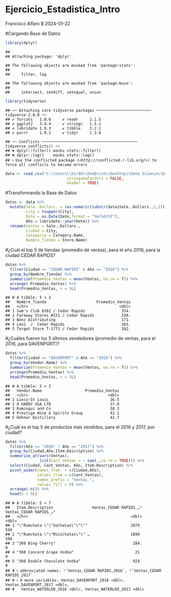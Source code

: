 Ejercicio_Estadistica_Intro
================
Francisco Alfaro B
2024-01-22

\#Cargando Base de Datos

``` r
library(dplyr)
```

    ## 
    ## Attaching package: 'dplyr'

    ## The following objects are masked from 'package:stats':
    ## 
    ##     filter, lag

    ## The following objects are masked from 'package:base':
    ## 
    ##     intersect, setdiff, setequal, union

``` r
library(tidyverse)
```

    ## ── Attaching core tidyverse packages ──────────────────────── tidyverse 2.0.0 ──
    ## ✔ forcats   1.0.0     ✔ readr     2.1.5
    ## ✔ ggplot2   3.4.4     ✔ stringr   1.5.1
    ## ✔ lubridate 1.9.3     ✔ tibble    3.2.1
    ## ✔ purrr     1.0.2     ✔ tidyr     1.3.0

    ## ── Conflicts ────────────────────────────────────────── tidyverse_conflicts() ──
    ## ✖ dplyr::filter() masks stats::filter()
    ## ✖ dplyr::lag()    masks stats::lag()
    ## ℹ Use the conflicted package (<http://conflicted.r-lib.org/>) to force all conflicts to become errors

``` r
data <- read.csv("C:\\Users\\kir8d\\OneDrive\\Desktop\\Data Science\\Experto en Ciencia de datos\\Iowa_Liquor_Sales.csv",
                           stringsAsFactors = FALSE,
                           header = TRUE)
```

\#Transformando la Base de Datos

``` r
datos <- data %>% 
  mutate(Sale..Dollars. = (as.numeric(substr(data$Sale..Dollars.,2,15))),
         City = toupper(City),
         Date = as.Date(Date,format = "%m/%d/%Y"),
         Año = lubridate::year(Date)) %>% 
  rename(Ventas = Sale..Dollars.,
         Ciudad = City,
         Categoria = Category.Name,
         Nombre_Tienda = Store.Name)
```

\#¿Cuál el top 5 de tiendas (promedio de ventas), para el año 2016, para
la ciudad CEDAR RAPIDS?

``` r
datos %>% 
  filter(Ciudad == "CEDAR RAPIDS" & Año == "2016") %>% 
  group_by(Nombre_Tienda) %>% 
  summarize(Promedio_Ventas = mean(Ventas, na.rm = T)) %>% 
  arrange(-Promedio_Ventas) %>% 
  head(Promedio_Ventas, n = 5L)
```

    ## # A tibble: 5 × 2
    ##   Nombre_Tienda                      Promedio_Ventas
    ##   <chr>                                        <dbl>
    ## 1 Sam's Club 8162 / Cedar Rapids                354.
    ## 2 Fareway Stores #151 / Cedar Rapids            338.
    ## 3 Benz Distributing                             171.
    ## 4 Leo1  /  Cedar Rapids                         163.
    ## 5 Target Store T-1771 / Cedar Rapids            162.

\#¿Cuáles fueron los 5 últimos vendedores (promedio de ventas, para el
2016, para DAVENPORT)?

``` r
datos %>% 
  filter(Ciudad == "DAVENPORT" & Año == "2016") %>% 
  group_by(Vendor.Name) %>% 
  summarize(Promedio_Ventas = mean(Ventas, na.rm = T)) %>% 
  arrange(Promedio_Ventas) %>% 
  head(Promedio_Ventas, n = 5L)
```

    ## # A tibble: 5 × 2
    ##   Vendor.Name                   Promedio_Ventas
    ##   <chr>                                   <dbl>
    ## 1 Luxco-St Louis                           36.5
    ## 2 A HARDY USA LTD                          37.0
    ## 3 Rumcoqui and Co                          38.3
    ## 4 Prestige Wine & Spirits Group            42.1
    ## 5 Dehner Distillery                        42.7

\#¿Cuál es el top 5 de productos más vendidos, para el 2016 y 2017, por
ciudad?

``` r
datos %>%
  filter(Año == "2016" | Año == "2017") %>%
  group_by(Ciudad,Año,Item.Description) %>% 
  summarise_at(vars(Ventas),
               list(Cant_Ventas = ~ sum(.,na.rm = TRUE))) %>%
  select(Ciudad, Cant_Ventas, Año, Item.Description) %>%
  pivot_wider(names_from  = c(Ciudad,Año),
              values_from = c(Cant_Ventas),
              names_prefix = "Ventas_",
              values_fill = 0) %>%
  arrange(-n()) %>%
  head(n = 5L)
```

    ## # A tibble: 5 × 7
    ##   Item.Description                 Ventas_CEDAR RAPIDS_…¹ Ventas_CEDAR RAPIDS_…²
    ##   <chr>                                             <dbl>                  <dbl>
    ## 1 "\"Rumchata \"\"GoChatas\"\"\""                   2079                     594
    ## 2 "\"Rumchata \"\"MiniChatas\"\" …                  1890                     504
    ## 3 "360 Bing Cherry"                                  284.                      0
    ## 4 "360 Concord Grape Vodka"                           21                       0
    ## 5 "360 Double Chocolate Vodka"                       924                       0
    ## # ℹ abbreviated names: ¹​`Ventas_CEDAR RAPIDS_2016`, ²​`Ventas_CEDAR RAPIDS_2017`
    ## # ℹ 4 more variables: Ventas_DAVENPORT_2016 <dbl>, Ventas_DAVENPORT_2017 <dbl>,
    ## #   Ventas_WATERLOO_2016 <dbl>, Ventas_WATERLOO_2017 <dbl>
